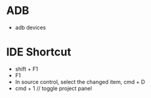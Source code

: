 # ADB
- adb devices

# IDE Shortcut
- shift + F1
- F1
- In source control, select the changed item, cmd + D
- cmd + 1 // toggle project panel